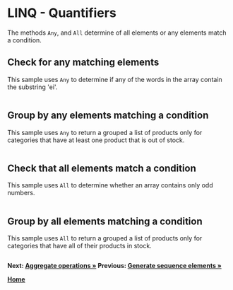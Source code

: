 # LINQ - Quantifiers

The methods `Any`, and `All` determine of all elements or any elements match a condition.

## Check for any matching elements

This sample uses `Any` to determine if any of the words in the array contain the substring 'ei'.

``` cs --region any-matches --source-file ../src/Quantifiers.cs --project ../src/Try101LinqSamples.csproj
```

## Group by any elements matching a condition

This sample uses `Any` to return a grouped a list of products only for categories that have at least one product that is out of stock.

``` cs --region any-grouped --source-file ../src/Quantifiers.cs --project ../src/Try101LinqSamples.csproj
```

## Check that all elements match a condition

This sample uses `All` to determine whether an array contains only odd numbers.

``` cs --region all-match --source-file ../src/Quantifiers.cs --project ../src/Try101LinqSamples.csproj
```

## Group by all elements matching a condition

This sample uses `All` to return a grouped a list of products only for categories that have all of their products in stock.

``` cs --region all-grouped --source-file ../src/Quantifiers.cs --project ../src/Try101LinqSamples.csproj
```

**Next: [Aggregate operations &raquo;](./aggregates.md) Previous:  [Generate sequence elements &raquo;](./generators.md)**

**[Home](../README.md)**
